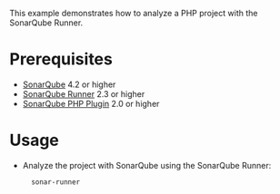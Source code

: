 This example demonstrates how to analyze a PHP project with the SonarQube Runner.

Prerequisites
=============
* [SonarQube](http://www.sonarsource.org/downloads/) 4.2 or higher
* [SonarQube Runner](http://docs.codehaus.org/x/N4KxDQ) 2.3 or higher
* [SonarQube PHP Plugin](http://docs.codehaus.org/x/xAE_Cw) 2.0 or higher

Usage
=====
* Analyze the project with SonarQube using the SonarQube Runner:

        sonar-runner
